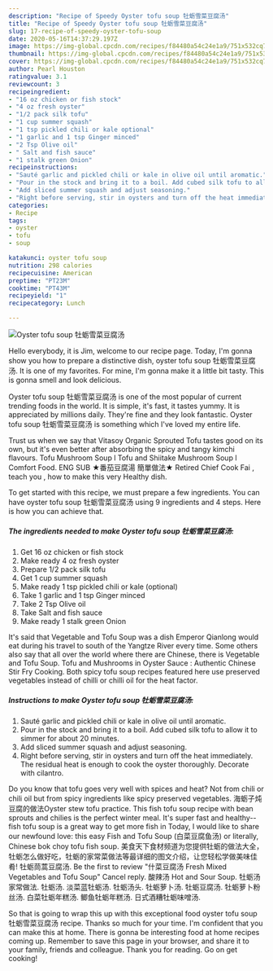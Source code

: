 ```yaml
---
description: "Recipe of Speedy Oyster tofu soup 牡蛎雪菜豆腐汤"
title: "Recipe of Speedy Oyster tofu soup 牡蛎雪菜豆腐汤"
slug: 17-recipe-of-speedy-oyster-tofu-soup
date: 2020-05-16T14:37:29.197Z
image: https://img-global.cpcdn.com/recipes/f84480a54c24e1a9/751x532cq70/oyster-tofu-soup-牡蛎雪菜豆腐汤-recipe-main-photo.jpg
thumbnail: https://img-global.cpcdn.com/recipes/f84480a54c24e1a9/751x532cq70/oyster-tofu-soup-牡蛎雪菜豆腐汤-recipe-main-photo.jpg
cover: https://img-global.cpcdn.com/recipes/f84480a54c24e1a9/751x532cq70/oyster-tofu-soup-牡蛎雪菜豆腐汤-recipe-main-photo.jpg
author: Pearl Houston
ratingvalue: 3.1
reviewcount: 3
recipeingredient:
- "16 oz chicken or fish stock"
- "4 oz fresh oyster"
- "1/2 pack silk tofu"
- "1 cup summer squash"
- "1 tsp pickled chili or kale optional"
- "1 garlic and 1 tsp Ginger minced"
- "2 Tsp Olive oil"
- " Salt and fish sauce"
- "1 stalk green Onion"
recipeinstructions:
- "Sauté garlic and pickled chili or kale in olive oil until aromatic."
- "Pour in the stock and bring it to a boil. Add cubed silk tofu to allow it to simmer for about 20 minutes."
- "Add sliced summer squash and adjust seasoning."
- "Right before serving, stir in oysters and turn off the heat immediately. The residual heat is enough to cook the oyster thoroughly. Decorate with cilantro."
categories:
- Recipe
tags:
- oyster
- tofu
- soup

katakunci: oyster tofu soup 
nutrition: 298 calories
recipecuisine: American
preptime: "PT23M"
cooktime: "PT43M"
recipeyield: "1"
recipecategory: Lunch

---
```



![Oyster tofu soup 牡蛎雪菜豆腐汤](https://img-global.cpcdn.com/recipes/f84480a54c24e1a9/751x532cq70/oyster-tofu-soup-牡蛎雪菜豆腐汤-recipe-main-photo.jpg)

Hello everybody, it is Jim, welcome to our recipe page. Today, I'm gonna show you how to prepare a distinctive dish, oyster tofu soup 牡蛎雪菜豆腐汤. It is one of my favorites. For mine, I'm gonna make it a little bit tasty. This is gonna smell and look delicious.

Oyster tofu soup 牡蛎雪菜豆腐汤 is one of the most popular of current trending foods in the world. It is simple, it's fast, it tastes yummy. It is appreciated by millions daily. They're fine and they look fantastic. Oyster tofu soup 牡蛎雪菜豆腐汤 is something which I've loved my entire life.

Trust us when we say that Vitasoy Organic Sprouted Tofu tastes good on its own, but it&#39;s even better after absorbing the spicy and tangy kimchi flavours. Tofu Mushroom Soup l Tofu and Shiitake Mushroom Soup l Comfort Food. ENG SUB ★番茄豆腐湯 簡單做法★ Retired Chief Cook Fai , teach you , how to make this very Healthy dish.


To get started with this recipe, we must prepare a few ingredients. You can have oyster tofu soup 牡蛎雪菜豆腐汤 using 9 ingredients and 4 steps. Here is how you can achieve that.

<!--inarticleads1-->

##### The ingredients needed to make Oyster tofu soup 牡蛎雪菜豆腐汤:

1. Get 16 oz chicken or fish stock
1. Make ready 4 oz fresh oyster
1. Prepare 1/2 pack silk tofu
1. Get 1 cup summer squash
1. Make ready 1 tsp pickled chili or kale (optional)
1. Take 1 garlic and 1 tsp Ginger minced
1. Take 2 Tsp Olive oil
1. Take  Salt and fish sauce
1. Make ready 1 stalk green Onion


It&#39;s said that Vegetable and Tofu Soup was a dish Emperor Qianlong would eat during his travel to south of the Yangtze River every time. Some others also say that all over the world where there are Chinese, there is Vegetable and Tofu Soup. Tofu and Mushrooms in Oyster Sauce : Authentic Chinese Stir Fry Cooking. Both spicy tofu soup recipes featured here use preserved vegetables instead of chilli or chilli oil for the heat factor. 

<!--inarticleads2-->

##### Instructions to make Oyster tofu soup 牡蛎雪菜豆腐汤:

1. Sauté garlic and pickled chili or kale in olive oil until aromatic.
1. Pour in the stock and bring it to a boil. Add cubed silk tofu to allow it to simmer for about 20 minutes.
1. Add sliced summer squash and adjust seasoning.
1. Right before serving, stir in oysters and turn off the heat immediately. The residual heat is enough to cook the oyster thoroughly. Decorate with cilantro.


Do you know that tofu goes very well with spices and heat? Not from chili or chili oil but from spicy ingredients like spicy preserved vegetables. 海蛎子炖豆腐的做法Oyster stew tofu practice. This fish tofu soup recipe with bean sprouts and chilies is the perfect winter meal. It&#39;s super fast and healthy-- fish tofu soup is a great way to get more fish in Today, I would like to share our newfound love: this easy Fish and Tofu Soup (白菜豆腐鱼汤) or literally, Chinese bok choy tofu fish soup. 美食天下食材频道为您提供牡蛎的做法大全，牡蛎怎么做好吃，牡蛎的家常菜做法等最详细的图文介绍，让您轻松学做美味佳肴! 牡蛎茼蒿豆腐汤. Be the first to review &#34;什菜豆腐汤 Fresh Mixed Vegetables and Tofu Soup&#34; Cancel reply. 酸辣汤 Hot and Sour Soup. 牡蛎汤家常做法. 牡蛎汤. 淡菜蓝牡蛎汤. 牡蛎汤头. 牡蛎萝卜汤. 牡蛎豆腐汤. 牡蛎萝卜粉丝汤. 白菜牡蛎年糕汤. 鲫鱼牡蛎年糕汤. 日式酒糟牡蛎味噌汤. 

So that is going to wrap this up with this exceptional food oyster tofu soup 牡蛎雪菜豆腐汤 recipe. Thanks so much for your time. I'm confident that you can make this at home. There is gonna be interesting food at home recipes coming up. Remember to save this page in your browser, and share it to your family, friends and colleague. Thank you for reading. Go on get cooking!
